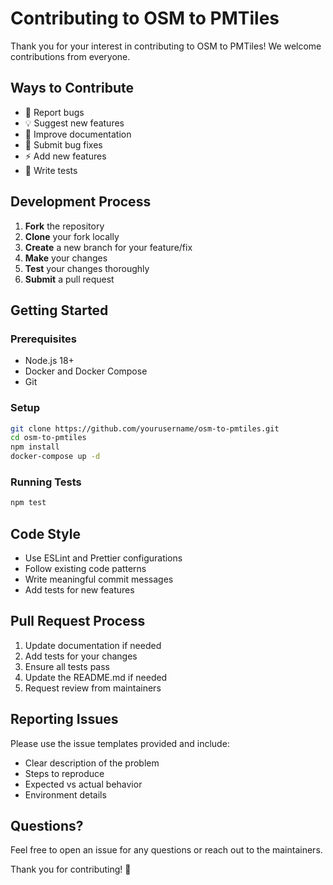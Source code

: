 # Contributing to OSM to PMTiles

Thank you for your interest in contributing to OSM to PMTiles! We welcome contributions from everyone.

## Ways to Contribute

- 🐛 Report bugs
- 💡 Suggest new features
- 📝 Improve documentation
- 🔧 Submit bug fixes
- ⚡ Add new features
- 🧪 Write tests

## Development Process

1. **Fork** the repository
2. **Clone** your fork locally
3. **Create** a new branch for your feature/fix
4. **Make** your changes
5. **Test** your changes thoroughly
6. **Submit** a pull request

## Getting Started

### Prerequisites
- Node.js 18+
- Docker and Docker Compose
- Git

### Setup
```bash
git clone https://github.com/yourusername/osm-to-pmtiles.git
cd osm-to-pmtiles
npm install
docker-compose up -d
```

### Running Tests
```bash
npm test
```

## Code Style

- Use ESLint and Prettier configurations
- Follow existing code patterns
- Write meaningful commit messages
- Add tests for new features

## Pull Request Process

1. Update documentation if needed
2. Add tests for your changes
3. Ensure all tests pass
4. Update the README.md if needed
5. Request review from maintainers

## Reporting Issues

Please use the issue templates provided and include:
- Clear description of the problem
- Steps to reproduce
- Expected vs actual behavior
- Environment details

## Questions?

Feel free to open an issue for any questions or reach out to the maintainers.

Thank you for contributing! 🎉
